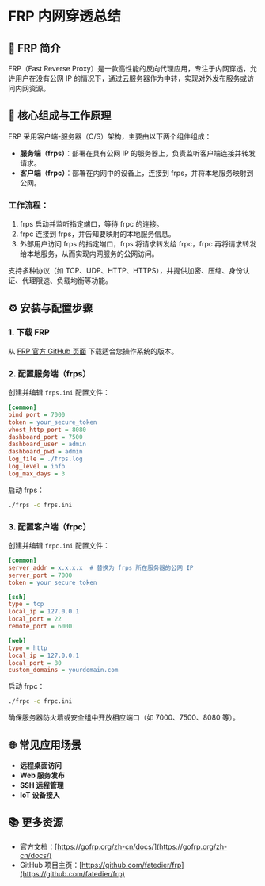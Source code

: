 
# FRP 内网穿透总结

## 📖 FRP 简介

FRP（Fast Reverse Proxy）是一款高性能的反向代理应用，专注于内网穿透，允许用户在没有公网 IP 的情况下，通过云服务器作为中转，实现对外发布服务或访问内网资源。

## 🔧 核心组成与工作原理

FRP 采用客户端-服务器（C/S）架构，主要由以下两个组件组成：

- **服务端（frps）**：部署在具有公网 IP 的服务器上，负责监听客户端连接并转发请求。
- **客户端（frpc）**：部署在内网中的设备上，连接到 frps，并将本地服务映射到公网。

### 工作流程：

1. frps 启动并监听指定端口，等待 frpc 的连接。
2. frpc 连接到 frps，并告知要映射的本地服务信息。
3. 外部用户访问 frps 的指定端口，frps 将请求转发给 frpc，frpc 再将请求转发给本地服务，从而实现内网服务的公网访问。

支持多种协议（如 TCP、UDP、HTTP、HTTPS），并提供加密、压缩、身份认证、代理限速、负载均衡等功能。

## ⚙️ 安装与配置步骤

### 1. 下载 FRP

从 [FRP 官方 GitHub 页面](https://github.com/fatedier/frp/releases) 下载适合您操作系统的版本。

### 2. 配置服务端（frps）

创建并编辑 `frps.ini` 配置文件：

```ini
[common]
bind_port = 7000
token = your_secure_token
vhost_http_port = 8080
dashboard_port = 7500
dashboard_user = admin
dashboard_pwd = admin
log_file = ./frps.log
log_level = info
log_max_days = 3
```

启动 frps：

```bash
./frps -c frps.ini
```

### 3. 配置客户端（frpc）

创建并编辑 `frpc.ini` 配置文件：

```ini
[common]
server_addr = x.x.x.x  # 替换为 frps 所在服务器的公网 IP
server_port = 7000
token = your_secure_token

[ssh]
type = tcp
local_ip = 127.0.0.1
local_port = 22
remote_port = 6000

[web]
type = http
local_ip = 127.0.0.1
local_port = 80
custom_domains = yourdomain.com
```

启动 frpc：

```bash
./frpc -c frpc.ini
```

确保服务器防火墙或安全组中开放相应端口（如 7000、7500、8080 等）。

## 🌐 常见应用场景

- **远程桌面访问**
- **Web 服务发布**
- **SSH 远程管理**
- **IoT 设备接入**

## 📚 更多资源

- 官方文档：[https://gofrp.org/zh-cn/docs/](https://gofrp.org/zh-cn/docs/)
- GitHub 项目主页：[https://github.com/fatedier/frp](https://github.com/fatedier/frp)
